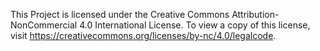 This Project is licensed under the Creative Commons Attribution-NonCommercial 4.0 International License. To view a copy of this license, visit https://creativecommons.org/licenses/by-nc/4.0/legalcode.
